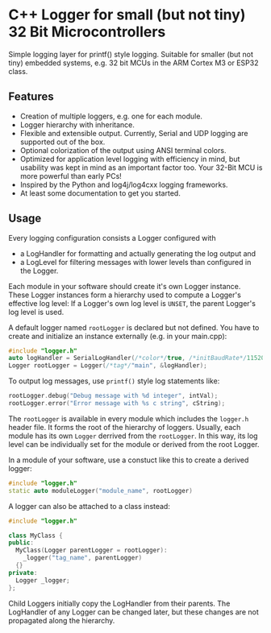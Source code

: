C++ Logger for small (but not tiny) 32 Bit Microcontrollers
===========================================================

Simple logging layer for printf() style logging. Suitable for smaller (but not tiny) embedded systems, e.g. 32 bit MCUs in the ARM Cortex M3 or ESP32 class.

Features
--------
- Creation of multiple loggers, e.g. one for each module.
- Logger hierarchy with inheritance.
- Flexible and extensible output. Currently, Serial and UDP logging are supported out of the box.
- Optional colorization of the output using ANSI terminal colors.
- Optimized for application level logging with efficiency in mind, but usability was kept in mind as an important factor too. Your 32-Bit MCU is more powerful than early PCs!
- Inspired by the Python and log4j/log4cxx logging frameworks.
- At least some documentation to get you started.

Usage
-----
Every logging configuration consists a Logger configured with 
- a LogHandler for formatting and actually generating the log output and
- a LogLevel for filtering messages with lower levels than configured in 
  the Logger.

Each module in your software should create it's own Logger instance. These Logger instances form a hierarchy used to compute a Logger's effective log level: If a Logger's own log level is `UNSET`, the parent Logger's log level is used.

A default logger named `rootLogger` is declared but not defined. You have to create and initialize an instance externally (e.g. in your main.cpp):

```cpp
#include "logger.h"
auto logHandler = SerialLogHandler(/*color*/true, /*initBaudRate*/115200);
Logger rootLogger = Logger(/*tag*/"main", &logHandler);
```

To output log messages, use `printf()` style log statements like:

```cpp
rootLogger.debug("Debug message with %d integer", intVal); 
rootLogger.error("Error message with %s c string", cString); 
```

The `rootLogger` is available in every module which includes the `logger.h` header file. It forms the root of the hierarchy of loggers. Usually, each module has its own `Logger` derrived from the `rootLogger`. In this way, its log level can be individually set for the module or derived from the root Logger.

In a module of your software, use a constuct like this to create a derived logger:
```cpp
#include "logger.h"
static auto moduleLogger("module_name", rootLogger)
```

A logger can also be attached to a class instead:
```cpp
#include "logger.h"

class MyClass {
public:
  MyClass(Logger parentLogger = rootLogger): 
    _logger("tag_name", parentLogger)
  {}
private:
  Logger _logger;
};
```

Child Loggers initially copy the LogHandler from their parents. The LogHandler of any Logger can be changed later, but these changes are not propagated along the hierarchy.
